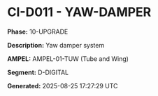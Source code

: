 # CI-D011 - YAW-DAMPER

**Phase:** 10-UPGRADE

**Description:** Yaw damper system

**AMPEL:** AMPEL-01-TUW (Tube and Wing)

**Segment:** D-DIGITAL

**Generated:** 2025-08-25 17:27:29 UTC
